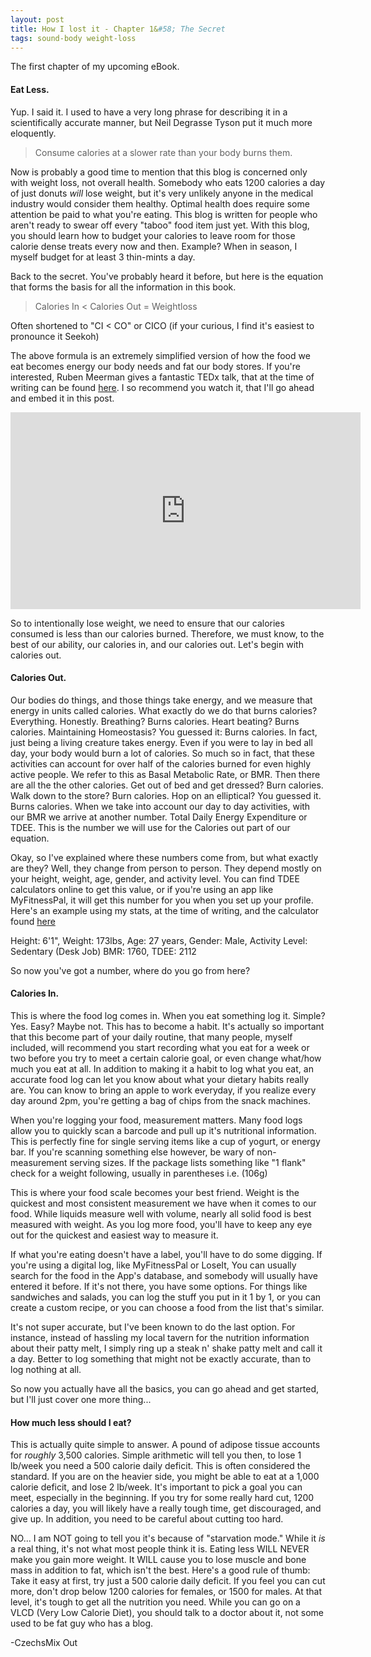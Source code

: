 ```yaml
---
layout: post
title: How I lost it - Chapter 1&#58; The Secret
tags: sound-body weight-loss
---
```


The first chapter of my upcoming eBook.

#### Eat Less.

Yup. I said it. I used to have a very long phrase for describing it in a scientifically accurate manner, but Neil Degrasse Tyson put it much more eloquently.

>Consume calories at a slower rate than your body burns them.

Now is probably a good time to mention that this blog is concerned only with weight loss, not overall health. Somebody who eats 1200 calories a day of just donuts *will* lose weight, but it's very unlikely anyone in the medical industry would consider them healthy. Optimal health does require some attention be paid to what you're eating. This blog is written for people who aren't ready to swear off every "taboo" food item just yet. With this blog, you should learn how to budget your calories to leave room for those calorie dense treats every now and then. Example? When in season, I myself budget for at least 3 thin-mints a day.

Back to the secret. You've probably heard it before, but here is the equation that forms the basis for all the information in this book.

>Calories In < Calories Out = Weightloss

Often shortened to "CI < CO" or CICO (if your curious, I find it's easiest to pronounce it Seekoh)

The above formula is an extremely simplified version of how the food we eat becomes energy our body needs and fat our body stores. If you're interested, Ruben Meerman gives a fantastic TEDx talk, that at the time of writing can be found [here](http://youtu.be/vuIlsN32WaE). I so recommend you watch it, that I'll go ahead and embed it in this post.

<div class="video-container">
  <iframe width="560" height="315" src="https://www.youtube.com/embed/vuIlsN32WaE" frameborder="0" allowfullscreen></iframe>
</div>

So to intentionally lose weight, we need to ensure that our calories consumed is less than our calories burned. Therefore, we must know, to the best of our ability, our calories in, and our calories out. Let's begin with calories out.

#### Calories Out.

Our bodies do things, and those things take energy, and we measure that energy in units called calories. What exactly do we do that burns calories? Everything. Honestly. Breathing? Burns calories. Heart beating?  Burns calories. Maintaining Homeostasis? You guessed it: Burns calories. In fact, just being a living creature takes energy. Even if you were to lay in bed all day, your body would burn a lot of calories. So much so in fact, that these activities can account for over half of the calories burned for even highly active people. We refer to this as Basal Metabolic Rate, or BMR. Then there are all the the other calories. Get out of bed and get dressed? Burn calories. Walk down to the store? Burn calories. Hop on an elliptical? You guessed it. Burns calories. When we take into account our day to day activities, with our BMR we arrive at another number. Total Daily Energy Expenditure or TDEE. This is the number we will use for the Calories out part of our equation.

Okay, so I've explained where these numbers come from, but what exactly are they? Well, they change from person to person. They depend mostly on your height, weight, age, gender, and activity level. You can find TDEE calculators online to get this value, or if you're using an app like MyFitnessPal, it will get this number for you when you set up your profile. Here's an example using my stats, at the time of writing, and the calculator found [here](https://tdeecalculator.net/)

Height: 6'1", Weight: 173lbs, Age: 27 years, Gender: Male, Activity Level: Sedentary (Desk Job)
BMR: 1760, TDEE: 2112

So now you've got a number, where do you go from here?

#### Calories In.

This is where the food log comes in. When you eat something log it. Simple? Yes. Easy? Maybe not. This has to become a habit. It's actually so important that this become part of your daily routine, that many people, myself included, will recommend you start recording what you eat for a week or two before you try to meet a certain calorie goal, or even change what/how much you eat at all. In addition to making it a habit to log what you eat, an accurate food log can let you know about what your dietary habits really are. You can know to bring an apple to work everyday, if you realize every day around 2pm, you're getting a bag of chips from the snack machines.

When you're logging your food, measurement matters. Many food logs allow you to quickly scan a barcode and pull up it's nutritional information. This is perfectly fine for single serving items like a cup of yogurt, or energy bar. If you're scanning something else however, be wary of non-measurement serving sizes. If the package lists something like "1 flank" check for a weight following, usually in parentheses i.e. (106g)

This is where your food scale becomes your best friend. Weight is the quickest and most consistent measurement we have when it comes to our food. While liquids measure well with volume, nearly all solid food is best measured with weight. As you log more food, you'll have to keep any eye out for the quickest and easiest way to measure it.

If what you're eating doesn't have a label, you'll have to do some digging. If you're using a digital log, like MyFitnessPal or LoseIt, You can usually search for the food in the App's database, and somebody will usually have entered it before. If it's not there, you have some options. For things like sandwiches and salads, you can log the stuff you put in it 1 by 1, or you can create a custom recipe, or you can choose a food from the list that's similar.

It's not super accurate, but I've been known to do the last option. For instance, instead of hassling my local tavern for the nutrition information about their patty melt, I simply ring up a steak n' shake patty melt and call it a day. Better to log something that might not be exactly accurate, than to log nothing at all.

So now you actually have all the basics, you can go ahead and get started, but I'll just cover one more thing...

#### How much less should I eat?

This is actually quite simple to answer. A pound of adipose tissue accounts for *roughly* 3,500 calories. Simple arithmetic will tell you then, to lose 1 lb/week you need a 500 calorie daily deficit. This is often considered the standard. If you are on the heavier side, you might be able to eat at a 1,000 calorie deficit, and lose 2 lb/week. It's important to pick a goal you can meet, especially in the beginning. If you try for some really hard cut, 1200 calories a day, you will likely have a really tough time, get discouraged, and give up. In addition, you need to be careful about cutting too hard.

NO... I am NOT going to tell you it's because of "starvation mode." While it *is* a real thing, it's not what most people think it is. Eating less WILL NEVER make you gain more weight. It WILL cause you to lose muscle and bone mass in addition to fat, which isn't the best. Here's a good rule of thumb: Take it easy at first, try just a 500 calorie daily deficit. If you feel you can cut more, don't drop below 1200 calories for females, or 1500 for males. At that level, it's tough to get all the nutrition you need. While you can go on a VLCD (Very Low Calorie Diet), you should talk to a doctor about it, not some used to be fat guy who has a blog.

  -CzechsMix Out
